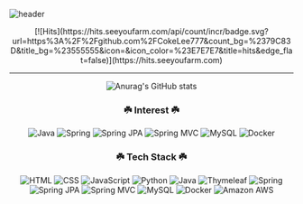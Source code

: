 ![header](https://capsule-render.vercel.app/api?type=waving&color=auto&height=300&section=header&text=Hi%20there&fontSize=90&fontColor=f5f5f5&animation=twinkling)

<div align="center">
[![Hits](https://hits.seeyoufarm.com/api/count/incr/badge.svg?url=https%3A%2F%2Fgithub.com%2FCokeLee777&count_bg=%2379C83D&title_bg=%23555555&icon=&icon_color=%23E7E7E7&title=hits&edge_flat=false)](https://hits.seeyoufarm.com)

<hr>
  
![Anurag's GitHub stats](https://github-readme-stats.vercel.app/api?username=CokeLee777&show_icons=true)
  
</div>

<h3 align="center">☘️ Interest ☘️</h3>
<p align="center">
<img alt="Java" src ="https://img.shields.io/badge/Java-007396?style=flat-square&logo=Java&logoColor=white"> <img alt="Spring" src="https://img.shields.io/badge/Spring-6DB33F?style=flat-square&logo=Spring&logoColor=white"> <img alt="Spring JPA" src ="https://img.shields.io/badge/Spring JPA-6DB33F?style=flat-square&logo=Spring&logoColor=white"> <img alt="Spring MVC" src ="https://img.shields.io/badge/Spring MVC-6DB33F?style=flat-square&logo=Spring&logoColor=white"> <img alt="MySQL" src ="https://img.shields.io/badge/MySQL-4479A1?style=flat-square&logo=MySQL&logoColor=white"> <img alt="Docker" src ="https://img.shields.io/badge/Docker-2496ED?style=flat-square&logo=Docker&logoColor=white">
</p>

<h3 align="center">☘️ Tech Stack ☘️</h3>
<p align="center">
<img alt="HTML" src ="https://img.shields.io/badge/HTML5-E34F26?style=flat-square&logo=HTML5&logoColor=white"> <img alt="CSS" src ="https://img.shields.io/badge/CSS3-1572B6?style=flat-square&logo=CSS3&logoColor=white"> <img alt="JavaScript" src ="https://img.shields.io/badge/JavaScript-F7DF1E?style=flat-square&logo=JavaScript&logoColor=white"> <img alt="Python" src ="https://img.shields.io/badge/Python-3776AB?style=flat-square&logo=Python&logoColor=white"> <img alt="Java" src ="https://img.shields.io/badge/Java-007396?style=flat-square&logo=Java&logoColor=white"> <img alt="Thymeleaf" src ="https://img.shields.io/badge/Thymeleaf-005F0F?style=flat-square&logo=Thymeleaf&logoColor=white"> <img alt="Spring" src ="https://img.shields.io/badge/Spring-6DB33F?style=flat-square&logo=Spring&logoColor=white"> <img alt="Spring JPA" src ="https://img.shields.io/badge/Spring JPA-6DB33F?style=flat-square&logo=Spring&logoColor=white"> <img alt="Spring MVC" src ="https://img.shields.io/badge/Spring MVC-6DB33F?style=flat-square&logo=Spring&logoColor=white"> <img alt="MySQL" src ="https://img.shields.io/badge/MySQL-4479A1?style=flat-square&logo=MySQL&logoColor=white"> <img alt="Docker" src ="https://img.shields.io/badge/Docker-2496ED?style=flat-square&logo=Docker&logoColor=white"> <img alt="Amazon AWS" src ="https://img.shields.io/badge/Amazon AWS-232F3E?style=flat-square&logo=Amazon AWS&logoColor=white">
</p>

